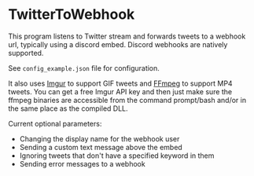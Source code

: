 # TwitterToWebhook

This program listens to Twitter stream and forwards tweets to a webhook url, typically using a discord embed. Discord webhooks are natively supported.

See `config_example.json` file for configuration.

It also uses [Imgur](http://www.imgur.com) to support GIF tweets and [FFmpeg](https://ffmpeg.org/) to support MP4 tweets.
You can get a free Imgur API key and then just make sure the ffmpeg binaries are accessible from the command prompt/bash and/or in the same place as the compiled DLL.

Current optional parameters:
* Changing the display name for the webhook user
* Sending a custom text message above the embed
* Ignoring tweets that don't have a specified keyword in them
* Sending error messages to a webhook
